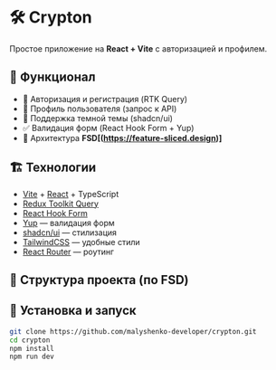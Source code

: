 # 🛠️ Crypton

Простое приложение на **React + Vite** с авторизацией и профилем.

## 🚀 Функционал
- 🔐 Авторизация и регистрация (RTK Query)
- 📄 Профиль пользователя (запрос к API)
- 🎨 Поддержка темной темы (shadcn/ui)
- ✅ Валидация форм (React Hook Form + Yup)
- 📂 Архитектура **FSD[(https://feature-sliced.design)]**

## 🏗️ Технологии
- [Vite](https://vitejs.dev/) + [React](https://react.dev/) + TypeScript
- [Redux Toolkit Query](https://redux-toolkit.js.org/rtk-query/overview)
- [React Hook Form](https://react-hook-form.com/)
- [Yup](https://github.com/jquense/yup) — валидация форм
- [shadcn/ui](https://ui.shadcn.com/) — стилизация
- [TailwindCSS](https://tailwindcss.com/) — удобные стили
- [React Router](https://reactrouter.com/en/main) — роутинг

## 📂 Структура проекта (по FSD)

## 🔧 Установка и запуск
```sh
git clone https://github.com/malyshenko-developer/crypton.git
cd crypton
npm install
npm run dev